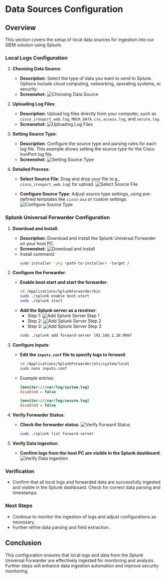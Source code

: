 # Data Sources Configuration

## Overview
This section covers the setup of local data sources for ingestion into our SIEM solution using Splunk.

### Local Logs Configuration

1. **Choosing Data Source**:
   - **Description**: Select the type of data you want to send to Splunk. Options include cloud computing, networking, operating systems, or security.
   - **Screenshot**:
     ![Choosing Data Source](../screenshots/data_ingestion/Selecting_Data_Source.png)

2. **Uploading Log Files**:
   - **Description**: Upload log files directly from your computer, such as `cisco_ironport_web.log`, `MOCK_DATA.csv`, `access.log`, and `secure.log`.
   - **Screenshot**:
     ![Uploading Log Files](../screenshots/data_ingestion/Selecting_Source_File.png)

3. **Setting Source Type**:
   - **Description**: Configure the source type and parsing rules for each log file. This example shows setting the source type for the Cisco IronPort log file.
   - **Screenshot**:
     ![Setting Source Type](../screenshots/data_ingestion/Setting_Source_Type.png)

4. **Detailed Process**:
   - **Select Source File**: Drag and drop your file (e.g., `cisco_ironport_web.log`) for upload.
     ![Select Source File](../screenshots/data_ingestion/Select_Source_File.png)

   - **Configure Source Type**: Adjust source type settings, using pre-defined templates like `cisco:asa` or custom settings.
     ![Configure Source Type](../screenshots/data_ingestion/Configure_Source_Type.png)

### Splunk Universal Forwarder Configuration

1. **Download and Install**:
   - **Description**: Download and install the Splunk Universal Forwarder on your host PC.
   - **Screenshot**:
     ![Download and Install](../screenshots/data_ingestion/Download_and_install_forwarder.png)
   - Install command:
     ```bash
     sudo installer -pkg <path-to-installer> -target /
     ```

2. **Configure the Forwarder**:
   - **Enable boot start and start the forwarder**:
     ```bash
     cd /Applications/SplunkForwarder/bin
     sudo ./splunk enable boot-start
     sudo ./splunk start
     ```
   - **Add the Splunk server as a receiver**:
     - Step 1:
       ![Add Splunk Server Step 1](../screenshots/data_ingestion/add_splunk_server_step1.png)
     - Step 2:
       ![Add Splunk Server Step 2](../screenshots/data_ingestion/add_splunk_server_step2.png)
     - Step 3:
       ![Add Splunk Server Step 3](../screenshots/data_ingestion/add_splunk_server_step3.png)
     ```bash
     sudo ./splunk add forward-server 192.168.1.26:9997
     ```

3. **Configure Inputs**:
   - **Edit the `inputs.conf` file to specify logs to forward**:
     ```bash
     cd /Applications/SplunkForwarder/etc/system/local
     sudo nano inputs.conf
     ```
   - Example entries:
     ```ini
     [monitor:///var/log/system.log]
     disabled = false

     [monitor:///var/log/secure.log]
     disabled = false
     ```

4. **Verify Forwarder Status**:
   - **Check the forwarder status**:
     ![Verify Forward Status](../screenshots/data_ingestion/Verify_forward_status.png)
     ```bash
     sudo ./splunk list forward-server
     ```

5. **Verify Data Ingestion**:
   - **Confirm logs from the host PC are visible in the Splunk dashboard**:
     ![Verify Data Ingestion](../screenshots/data_ingestion/Verify_data_ingestion.png)

### Verification
- Confirm that all local logs and forwarded data are successfully ingested and visible in the Splunk dashboard. Check for correct data parsing and timestamps.

### Next Steps
- Continue to monitor the ingestion of logs and adjust configurations as necessary.
- Further refine data parsing and field extraction.

## Conclusion
This configuration ensures that local logs and data from the Splunk Universal Forwarder are effectively ingested for monitoring and analysis. Further steps will enhance data ingestion automation and improve security monitoring.
